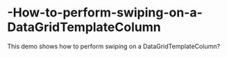 # -How-to-perform-swiping-on-a-DataGridTemplateColumn
This demo shows how to perform swiping on a DataGridTemplateColumn?
